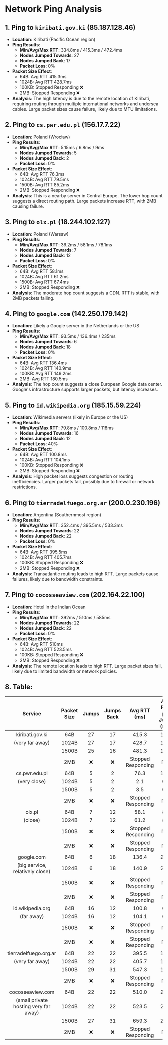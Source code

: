 # Network Ping Analysis

## 1. Ping to `kiribati.gov.ki` (85.187.128.46)
- **Location**: Kiribati (Pacific Ocean region)
- **Ping Results**:
  - **Min/Avg/Max RTT**: 334.8ms / 415.3ms / 472.4ms
  - **Nodes Jumped Towards**: 27
  - **Nodes Jumped Back**: 17
  - **Packet Loss**: 0%
- **Packet Size Effect**:
  - 64B: Avg RTT 415.3ms
  - 1024B: Avg RTT 428.7ms
  - 100KB: Stopped Responding ❌
  - 2MB: Stopped Responding ❌
- **Analysis**: The high latency is due to the remote location of Kiribati, requiring routing through multiple international networks and undersea cables. Large packet sizes cause failure, likely due to MTU limitations.

## 2. Ping to `cs.pwr.edu.pl` (156.17.7.22)
- **Location**: Poland (Wrocław)
- **Ping Results**:
  - **Min/Avg/Max RTT**: 5.15ms / 6.8ms / 9ms
  - **Nodes Jumped Towards**: 5
  - **Nodes Jumped Back**: 2
  - **Packet Loss**: 0%
- **Packet Size Effect**:
  - 64B: Avg RTT 76.3ms
  - 1024B: Avg RTT 79.5ms
  - 1500B: Avg RTT 85.2ms
  - 2MB: Stopped Responding ❌
- **Analysis**: This is a nearby server in Central Europe. The lower hop count suggests a direct routing path. Large packets increase RTT, with 2MB causing failure.

## 3. Ping to `olx.pl` (18.244.102.127)
- **Location**: Poland (Warsaw)
- **Ping Results**:
  - **Min/Avg/Max RTT**: 36.2ms / 58.1ms / 78.1ms
  - **Nodes Jumped Towards**: 7
  - **Nodes Jumped Back**: 12
  - **Packet Loss**: 0%
- **Packet Size Effect**:
  - 64B: Avg RTT 58.1ms
  - 1024B: Avg RTT 61.2ms
  - 1500B: Avg RTT 67.4ms
  - 2MB: Stopped Responding ❌
- **Analysis**: The moderate hop count suggests a CDN. RTT is stable, with 2MB packets failing.

## 4. Ping to `google.com` (142.250.179.142)
- **Location**: Likely a Google server in the Netherlands or the US
- **Ping Results**:
  - **Min/Avg/Max RTT**: 93.5ms / 136.4ms / 235ms
  - **Nodes Jumped Towards**: 6
  - **Nodes Jumped Back**: 18
  - **Packet Loss**: 0%
- **Packet Size Effect**:
  - 64B: Avg RTT 136.4ms
  - 1024B: Avg RTT 140.9ms
  - 100KB: Avg RTT 149.2ms
  - 2MB: Avg RTT 180.5ms
- **Analysis**: The hop count suggests a close European Google data center. Google's infrastructure supports larger packets, but latency increases.

## 5. Ping to `id.wikipedia.org` (185.15.59.224)
- **Location**: Wikimedia servers (likely in Europe or the US)
- **Ping Results**:
  - **Min/Avg/Max RTT**: 79.8ms / 100.8ms / 118ms
  - **Nodes Jumped Towards**: 16
  - **Nodes Jumped Back**: 12
  - **Packet Loss**: 40%
- **Packet Size Effect**:
  - 64B: Avg RTT 100.8ms
  - 1024B: Avg RTT 104.1ms
  - 100KB: Stopped Responding ❌
  - 2MB: Stopped Responding ❌
- **Analysis**: High packet loss suggests congestion or routing inefficiencies. Larger packets fail, possibly due to firewall or network restrictions.

## 6. Ping to `tierradelfuego.org.ar` (200.0.230.196)
- **Location**: Argentina (Southernmost region)
- **Ping Results**:
  - **Min/Avg/Max RTT**: 352.4ms / 395.5ms / 533.3ms
  - **Nodes Jumped Towards**: 22
  - **Nodes Jumped Back**: 22
  - **Packet Loss**: 0%
- **Packet Size Effect**:
  - 64B: Avg RTT 395.5ms
  - 1024B: Avg RTT 405.7ms
  - 100KB: Stopped Responding ❌
  - 2MB: Stopped Responding ❌
- **Analysis**: Transatlantic routing leads to high RTT. Large packets cause failures, likely due to bandwidth constraints.

## 7. Ping to `cocosseaview.com` (202.164.22.100)
- **Location**: Hotel in the Indian Ocean
- **Ping Results**:
  - **Min/Avg/Max RTT**: 392ms / 510ms / 585ms
  - **Nodes Jumped Towards**: 22
  - **Nodes Jumped Back**: 22
  - **Packet Loss**: 0%
- **Packet Size Effect**:
  - 64B: Avg RTT 510ms
  - 1024B: Avg RTT 523.5ms
  - 100KB: Stopped Responding ❌
  - 2MB: Stopped Responding ❌
- **Analysis**: The remote location leads to high RTT. Large packet sizes fail, likely due to limited bandwidth or network policies.


## 8. Table:

| Service                     | Packet Size | Jumps | Jumps Back | Avg RTT (ms) | Avg RTT per Jump (ms) |
|:---------------------------:|:----------:|:-----:|:----------:|:------------:|:---------------------:|
| kiribati.gov.ki             | 64B        |  27   |     17     |     415.3    |         15.4         |
| (very far away)             | 1024B      |  27   |     17     |     428.7    |         15.9         |
|                             | 1500B      |  25   |     16     |     481.3    |         17.8         |
|                             | 2MB        |   ❌   |     ❌     | Stopped Responding |        N/A         |
| cs.pwr.edu.pl               | 64B        |   5   |     2      |      76.3    |         15.3         |
| (very close)                | 1024B      |   5   |     2      |      2.1     |         0.3          |
|                             | 1500B      |   5   |     2      |      3.5     |         0.5          |
|                             | 2MB        |   ❌   |     ❌     | Stopped Responding |        N/A         |
| olx.pl                      | 64B        |   7   |     12     |      58.1    |         8.3          |
| (close)                     | 1024B      |   7   |     12     |      61.2    |         8.7          |
|                             | 1500B      |   ❌   |     ❌     | Stopped Responding |        N/A         |
|                             | 2MB        |   ❌   |     ❌     | Stopped Responding |        N/A         |
| google.com                  | 64B        |   6   |     18     |     136.4    |         22.7         |
| (big service, relatively close) | 1024B  |   6   |     18     |     140.9    |         23.5         |
|                             | 1500B      |   ❌   |     ❌     | Stopped Responding |        N/A         |
|                             | 2MB        |   ❌   |     ❌     | Stopped Responding |        N/A         |
| id.wikipedia.org            | 64B        |  16   |     12     |     100.8    |         6.3          |
| (far away)                  | 1024B      |  16   |     12     |     104.1    |         6.5          |
|                             | 1500B      |   ❌   |     ❌     | Stopped Responding |        N/A         |
|                             | 2MB        |   ❌   |     ❌     | Stopped Responding |        N/A         |
| tierradelfuego.org.ar       | 64B        |  22   |     22     |     395.5    |         18.0         |
| (very far away)             | 1024B      |  22   |     22     |     405.7    |         18.4         |
|                             | 1500B      |  29   |     31     |     547.3    |         19.2         |
|                             | 2MB        |   ❌   |     ❌     | Stopped Responding |        N/A         |
| cocosseaview.com            | 64B        |  22   |     22     |     510.0    |         23.2         |
| (small private hosting very far away) | 1024B |  22   |     22     |     523.5    |         23.8         |
|                             | 1500B      |  27   |     31     |     659.3    |         22.1         |
|                             | 2MB        |   ❌   |     ❌     | Stopped Responding |        N/A         |
